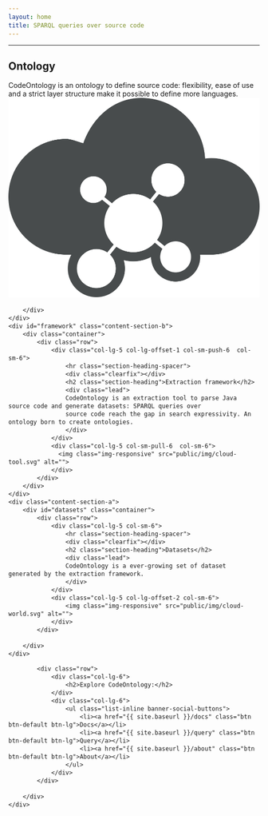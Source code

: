 ```yaml
---
layout: home
title: SPARQL queries over source code
---
```


<section id="services">
    <div id="ontology" class="content-section-a">
        <div class="container">
            <div class="row">
                <div class="col-lg-5 col-sm-6">
                    <hr class="section-heading-spacer">
                    <div class="clearfix"></div>
                    <h2 class="section-heading">Ontology</h2>
                    <div class="lead">
                    CodeOntology is an ontology to define source code: flexibility, ease of use and a strict layer structure
                    make it possible to define more languages.
                    </div>
                </div>
                <div class="col-lg-5 col-lg-offset-2 col-sm-6">
                    <img class="img-responsive" src="public/img/cloud-network.svg" alt="">
                </div>
            </div>

        </div>
    </div>
    <div id="framework" class="content-section-b">
        <div class="container">
            <div class="row">
                <div class="col-lg-5 col-lg-offset-1 col-sm-push-6  col-sm-6">
                    <hr class="section-heading-spacer">
                    <div class="clearfix"></div>
                    <h2 class="section-heading">Extraction framework</h2>
                    <div class="lead">
                    CodeOntology is an extraction tool to parse Java source code and generate datasets: SPARQL queries over
                    source code reach the gap in search expressivity. An ontology born to create ontologies.
                    </div>
                </div>
                <div class="col-lg-5 col-sm-pull-6  col-sm-6">
                  <img class="img-responsive" src="public/img/cloud-tool.svg" alt="">
                </div>
            </div>
        </div>
    </div>
    <div class="content-section-a">
        <div id="datasets" class="container">
            <div class="row">
                <div class="col-lg-5 col-sm-6">
                    <hr class="section-heading-spacer">
                    <div class="clearfix"></div>
                    <h2 class="section-heading">Datasets</h2>
                    <div class="lead">
                    CodeOntology is a ever-growing set of dataset generated by the extraction framework.
                    </div>
                </div>
                <div class="col-lg-5 col-lg-offset-2 col-sm-6">
                    <img class="img-responsive" src="public/img/cloud-world.svg" alt="">
                </div>
            </div>

        </div>
    </div>
</section>



<section id="contact">
	<div class="banner">
		<div class="container">

			<div class="row">
				<div class="col-lg-6">
					<h2>Explore CodeOntology:</h2>
				</div>
				<div class="col-lg-6">
					<ul class="list-inline banner-social-buttons">
						<li><a href="{{ site.baseurl }}/docs" class="btn btn-default btn-lg">Docs</a></li>
						<li><a href="{{ site.baseurl }}/query" class="btn btn-default btn-lg">Query</a></li>
						<li><a href="{{ site.baseurl }}/about" class="btn btn-default btn-lg">About</a></li>
					</ul>
				</div>
			</div>

		</div>
	</div>
</section>
